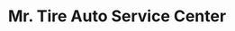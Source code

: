---
title: "Mr. Tire Auto Service Center"
url: /frederick/mr-tire-auto-service-center/
shop: Reifen
---
